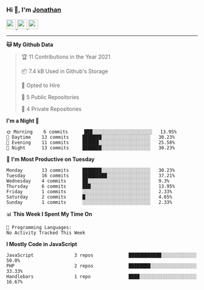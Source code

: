 ### Hi 👋, I'm [Jonathan](https://jonathan-d.ch) 


<p>
  <a href="https://www.twitter.com/redkill2108">
    <img src="https://img.shields.io/badge/twitter-%231DA1F2.svg?&style=for-the-badge&logo=twitter&logoColor=white" height=25>
  </a>
  <a href="https://www.linkedin.com/in/jdebetaz">
    <img src="https://img.shields.io/badge/linkedin-%230077B5.svg?&style=for-the-badge&logo=linkedin&logoColor=white" height=25>
  </a>
  <a href="https://www.instagram.com/jdebetaz/">
    <img src="https://img.shields.io/badge/instagram-%23E4405F.svg?&style=for-the-badge&logo=instagram&logoColor=white" height=25>
  </a>
</p>

-------

<!--START_SECTION:waka-->
**🐱 My Github Data** 

> 🏆 11 Contributions in the Year 2021
 > 
> 📦 7.4 kB Used in Github's Storage 
 > 
> 💼 Opted to Hire
 > 
> 📜 5 Public Repositories 
 > 
> 🔑 4 Private Repositories  
 > 
**I'm a Night 🦉** 

```text
🌞 Morning    6 commits      ███░░░░░░░░░░░░░░░░░░░░░░   13.95% 
🌆 Daytime    13 commits     ███████░░░░░░░░░░░░░░░░░░   30.23% 
🌃 Evening    11 commits     ██████░░░░░░░░░░░░░░░░░░░   25.58% 
🌙 Night      13 commits     ███████░░░░░░░░░░░░░░░░░░   30.23%

```
📅 **I'm Most Productive on Tuesday** 

```text
Monday       13 commits     ███████░░░░░░░░░░░░░░░░░░   30.23% 
Tuesday      16 commits     █████████░░░░░░░░░░░░░░░░   37.21% 
Wednesday    4 commits      ██░░░░░░░░░░░░░░░░░░░░░░░   9.3% 
Thursday     6 commits      ███░░░░░░░░░░░░░░░░░░░░░░   13.95% 
Friday       1 commits      ░░░░░░░░░░░░░░░░░░░░░░░░░   2.33% 
Saturday     2 commits      █░░░░░░░░░░░░░░░░░░░░░░░░   4.65% 
Sunday       1 commits      ░░░░░░░░░░░░░░░░░░░░░░░░░   2.33%

```


📊 **This Week I Spent My Time On** 

```text
💬 Programming Languages: 
No Activity Tracked This Week

```

**I Mostly Code in JavaScript** 

```text
JavaScript               3 repos             ████████████░░░░░░░░░░░░░   50.0% 
PHP                      2 repos             ████████░░░░░░░░░░░░░░░░░   33.33% 
Handlebars               1 repo              ████░░░░░░░░░░░░░░░░░░░░░   16.67%

```



<!--END_SECTION:waka-->

